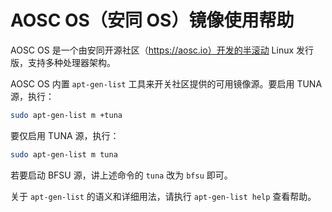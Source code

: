 
# AOSC OS（安同 OS）镜像使用帮助

AOSC OS 是一个由安同开源社区（https://aosc.io）开发的半滚动 Linux 发行版，支持多种处理器架构。

AOSC OS 内置 `apt-gen-list` 工具来开关社区提供的可用镜像源。要启用 TUNA 源，执行：

```bash
sudo apt-gen-list m +tuna
```

要仅启用 TUNA 源，执行：

```bash
sudo apt-gen-list m tuna
```

若要启动 BFSU 源，讲上述命令的 `tuna` 改为 `bfsu` 即可。

关于 `apt-gen-list` 的语义和详细用法，请执行 `apt-gen-list help` 查看帮助。
